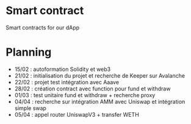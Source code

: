 # Smart contract
Smart contracts for our dApp
# Planning
- 15/02 : autoformation Solidity et web3
- 21/02 : initialisation du projet et recherche de Keeper sur Avalanche
- 22/02 : projet test intégration avec Aaave
- 28/02 : création contract avec function pour fund et withdraw
- 01/03 : test unitaire fund et withdraw + recherche proxy
- 04/04 : recherche sur intégration AMM avec Uniswap et intégration simple swap
- 05/04 : appel router UniswapV3 + transfer WETH 
